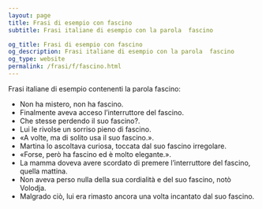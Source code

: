 ```yaml
---
layout: page
title: Frasi di esempio con fascino 
subtitle: Frasi italiane di esempio con la parola  fascino

og_title: Frasi di esempio con fascino 
og_description: Frasi italiane di esempio con la parola  fascino
og_type: website
permalink: /frasi/f/fascino.html
---
```


Frasi italiane di esempio contenenti la parola fascino:


- Non ha mistero, non ha fascino.
- Finalmente aveva acceso l’interruttore del fascino.
- Che stesse perdendo il suo fascino?.
- Lui le rivolse un sorriso pieno di fascino.
- «A volte, ma di solito usa il suo fascino.».
- Martina lo ascoltava curiosa, toccata dal suo fascino irregolare.
- «Forse, però ha fascino ed è molto elegante.».
- La mamma doveva avere scordato di premere l’interruttore del fascino, quella mattina.
- Non aveva perso nulla della sua cordialità e del suo fascino, notò Volodja.
- Malgrado ciò, lui era rimasto ancora una volta incantato dal suo fascino.
